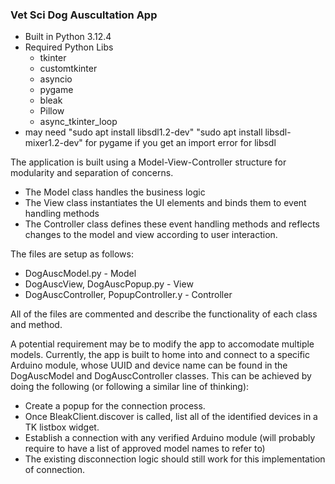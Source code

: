 ### Vet Sci Dog Auscultation App
* Built in Python 3.12.4
* Required Python Libs
  * tkinter 
  * customtkinter
  * asyncio
  * pygame 
  * bleak 
  * Pillow
  * async_tkinter_loop
* may need "sudo apt install libsdl1.2-dev" "sudo apt install libsdl-mixer1.2-dev" for pygame if you get an import error for libsdl

The application is built using a Model-View-Controller structure for modularity and separation of concerns.
* The Model class handles the business logic
* The View class instantiates the UI elements and binds them to event handling methods
* The Controller class defines these event handling methods and reflects changes to the model and view according to user interaction.

The files are setup as follows:
* DogAuscModel.py - Model
* DogAuscView, DogAuscPopup.py - View
* DogAuscController, PopupController.y - Controller

All of the files are commented and describe the functionality of each class and method.

A potential requirement may be to modify the app to accomodate multiple models. Currently, the app is built to home into and connect to a specific Arduino module, whose UUID and device name can be found in the DogAuscModel and DogAuscController classes. This can be achieved by doing the following (or following a similar line of thinking):
* Create a popup for the connection process.
* Once BleakClient.discover is called, list all of the identified devices in a TK listbox widget.
* Establish a connection with any verified Arduino module (will probably require to have a list of approved model names to refer to)
* The existing disconnection logic should still work for this implementation of connection.
